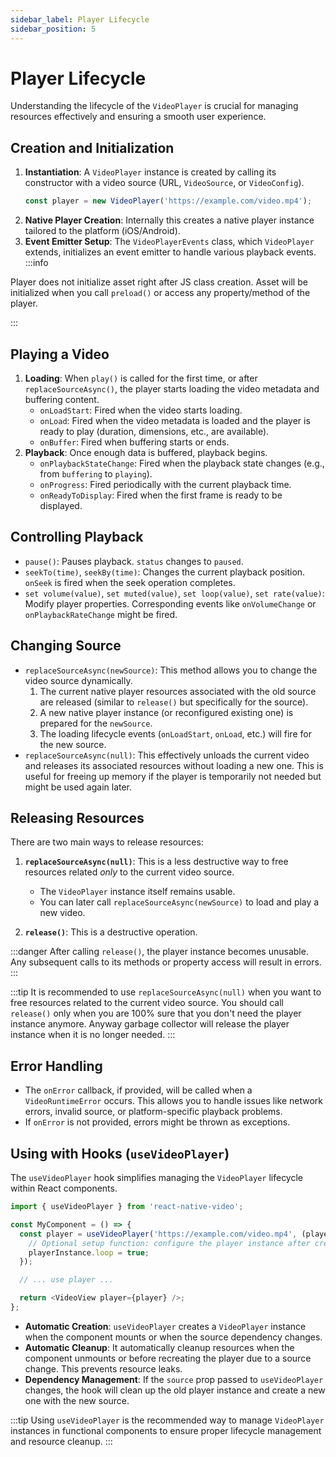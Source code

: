 ```yaml
---
sidebar_label: Player Lifecycle
sidebar_position: 5
---
```


# Player Lifecycle

Understanding the lifecycle of the `VideoPlayer` is crucial for managing resources effectively and ensuring a smooth user experience.

## Creation and Initialization

1.  **Instantiation**: A `VideoPlayer` instance is created by calling its constructor with a video source (URL, `VideoSource`, or `VideoConfig`).
    ```typescript
    const player = new VideoPlayer('https://example.com/video.mp4');
    ```
2.  **Native Player Creation**: Internally this creates a native player instance tailored to the platform (iOS/Android).
3.  **Event Emitter Setup**: The `VideoPlayerEvents` class, which `VideoPlayer` extends, initializes an event emitter to handle various playback events.
:::info 

Player does not initialize asset right after JS class creation. Asset will be initialized when you call `preload()` or access any property/method of the player.

:::

## Playing a Video

1.  **Loading**: When `play()` is called for the first time, or after `replaceSourceAsync()`, the player starts loading the video metadata and buffering content.
    -   `onLoadStart`: Fired when the video starts loading.
    -   `onLoad`: Fired when the video metadata is loaded and the player is ready to play (duration, dimensions, etc., are available).
    -   `onBuffer`: Fired when buffering starts or ends.
2.  **Playback**: Once enough data is buffered, playback begins.
    -   `onPlaybackStateChange`: Fired when the playback state changes (e.g., from `buffering` to `playing`).
    -   `onProgress`: Fired periodically with the current playback time.
    -   `onReadyToDisplay`: Fired when the first frame is ready to be displayed.

## Controlling Playback

-   `pause()`: Pauses playback. `status` changes to `paused`.
-   `seekTo(time)`, `seekBy(time)`: Changes the current playback position. `onSeek` is fired when the seek operation completes.
-   `set volume(value)`, `set muted(value)`, `set loop(value)`, `set rate(value)`: Modify player properties. Corresponding events like `onVolumeChange` or `onPlaybackRateChange` might be fired.

## Changing Source

-   `replaceSourceAsync(newSource)`: This method allows you to change the video source dynamically.
    1.  The current native player resources associated with the old source are released (similar to `release()` but specifically for the source).
    2.  A new native player instance (or reconfigured existing one) is prepared for the `newSource`.
    3.  The loading lifecycle events (`onLoadStart`, `onLoad`, etc.) will fire for the new source.
-   `replaceSourceAsync(null)`: This effectively unloads the current video and releases its associated resources without loading a new one. This is useful for freeing up memory if the player is temporarily not needed but might be used again later.

## Releasing Resources

There are two main ways to release resources:

1.  **`replaceSourceAsync(null)`**: This is a less destructive way to free resources related *only* to the current video source.
    -   The `VideoPlayer` instance itself remains usable.
    -   You can later call `replaceSourceAsync(newSource)` to load and play a new video.

2.  **`release()`**: This is a destructive operation.
   
:::danger
After calling `release()`, the player instance becomes unusable. Any subsequent calls to its methods or property access will result in errors.
:::

:::tip
It is recommended to use `replaceSourceAsync(null)` when you want to free resources related to the current video source. You should call `release()` only when you are 100% sure that you don't need the player instance anymore. Anyway garbage collector will release the player instance when it is no longer needed.
:::

## Error Handling

-   The `onError` callback, if provided, will be called when a `VideoRuntimeError` occurs. This allows you to handle issues like network errors, invalid source, or platform-specific playback problems.
-   If `onError` is not provided, errors might be thrown as exceptions.

## Using with Hooks (`useVideoPlayer`)

The `useVideoPlayer` hook simplifies managing the `VideoPlayer` lifecycle within React components.

```typescript
import { useVideoPlayer } from 'react-native-video';

const MyComponent = () => {
  const player = useVideoPlayer('https://example.com/video.mp4', (playerInstance) => {
    // Optional setup function: configure the player instance after creation
    playerInstance.loop = true;
  });

  // ... use player ...

  return <VideoView player={player} />;
};
```

-   **Automatic Creation**: `useVideoPlayer` creates a `VideoPlayer` instance when the component mounts or when the source dependency changes.
-   **Automatic Cleanup**: It automatically cleanup resources when the component unmounts or before recreating the player due to a source change. This prevents resource leaks.
-   **Dependency Management**: If the `source` prop passed to `useVideoPlayer` changes, the hook will clean up the old player instance and create a new one with the new source.

:::tip
Using `useVideoPlayer` is the recommended way to manage `VideoPlayer` instances in functional components to ensure proper lifecycle management and resource cleanup.
:::